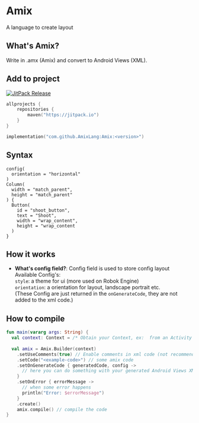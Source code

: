 # Amix

A language to create layout

## What's Amix?

Write in .amx (Amix) and convert to Android Views (XML).

## Add to project

[![JitPack Release](https://jitpack.io/v/AmixLang/Amix.svg)](https://jitpack.io/#AmixLang/Amix)

```kotlin
allprojects {
    repositories {
        maven("https://jitpack.io")
    }
}

implementation("com.github.AmixLang:Amix:<version>")
```

## Syntax
```amix
config(
  orientation = "horizontal"
)
Column(
  width = "match_parent",
  height = "match_parent"
) {
  Button(
    id = "shoot_button",
    text = "Shoot",
    width = "wrap_content",
    height = "wrap_content
  )
}
```

## How it works
- **What's config field?**: Config field is used to store config layout  
Available Config's:  
```style```: a theme for ui (more used on Robok Engine)  
```orientation```: a orientation for layout, landscape portrait etc.  
(These Config are just returned in the ```onGenerateCode```, they are not added to the xml code.)

## How to compile 

```kotlin
fun main(vararg args: String) {
  val context: Context = /* Obtain your Context, ex:  from an Activity or Application */
  
  val amix = Amix.Builder(context)
    .setUseComments(true) // Enable comments in xml code (not recommended)
    .setCode("<example-code>") // some amix code
    .setOnGenerateCode { generatedCode, config ->
      // here you can do something with your generated Android Views XML Layout code
    }
    .setOnError { errorMessage ->
      // when some error happens
      println("Error: $errorMessage")
    }
    .create()
    amix.compile() // compile the code
}
```
